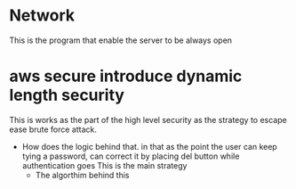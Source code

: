 # Network
This is the program that enable the server to be always open 

# aws secure introduce dynamic length security
This is works as the part of the high level security as the strategy to escape ease brute force attack.
- How does the logic behind that. in that as the point the user can keep tying a password, can correct it by placing del button while authentication goes This is the main strategy
  - The algorthim behind this 
